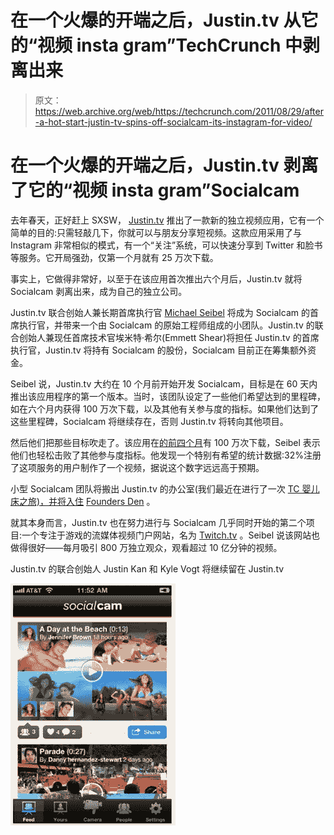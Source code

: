 # 在一个火爆的开端之后，Justin.tv 从它的“视频 insta gram”TechCrunch 中剥离出来

> 原文：<https://web.archive.org/web/https://techcrunch.com/2011/08/29/after-a-hot-start-justin-tv-spins-off-socialcam-its-instagram-for-video/>

# 在一个火爆的开端之后，Justin.tv 剥离了它的“视频 insta gram”Socialcam

去年春天，正好赶上 SXSW， [Justin.tv](https://web.archive.org/web/20230301152024/http://www.justin.tv/) 推出了一款新的独立视频应用，它有一个简单的目的:只需轻敲几下，你就可以与朋友分享短视频。这款应用采用了与 Instagram 非常相似的模式，有一个“关注”系统，可以快速分享到 Twitter 和脸书等服务。它开局强劲，仅第一个月就有 25 万次下载。

事实上，它做得非常好，以至于在该应用首次推出六个月后，Justin.tv 就将 Socialcam 剥离出来，成为自己的独立公司。

Justin.tv 联合创始人兼长期首席执行官 [Michael Seibel](https://web.archive.org/web/20230301152024/http://www.crunchbase.com/person/michael-seibel) 将成为 Socialcam 的首席执行官，并带来一个由 Socialcam 的原始工程师组成的小团队。Justin.tv 的联合创始人兼现任首席技术官埃米特·希尔(Emmett Shear)将担任 Justin.tv 的首席执行官，Justin.tv 将持有 Socialcam 的股份，Socialcam 目前正在筹集额外资金。

Seibel 说，Justin.tv 大约在 10 个月前开始开发 Socialcam，目标是在 60 天内推出该应用程序的第一个版本。当时，该团队设定了一些他们希望达到的里程碑，如在六个月内获得 100 万次下载，以及其他有关参与度的指标。如果他们达到了这些里程碑，Socialcam 将继续存在，否则 Justin.tv 将转向其他项目。

然后他们把那些目标吹走了。该应用在[的前四个月](https://web.archive.org/web/20230301152024/https://techcrunch.com/2011/07/15/socialcam-surpasses-1-million-downloads-now-lets-users-trim-the-fat/)有 100 万次下载，Seibel 表示他们也轻松击败了其他参与度指标。他发现一个特别有希望的统计数据:32%注册了这项服务的用户制作了一个视频，据说这个数字远远高于预期。

小型 Socialcam 团队将搬出 Justin.tv 的办公室(我们最近在进行了一次 [TC 婴儿床之旅)，并将入住](https://web.archive.org/web/20230301152024/https://techcrunch.com/2011/06/21/tc-cribs-inside-the-escheresque-home-of-justin-tv-and-socialcam/) [Founders Den](https://web.archive.org/web/20230301152024/http://www.foundersden.com/) 。

就其本身而言，Justin.tv 也在努力进行与 Socialcam 几乎同时开始的第二个项目:一个专注于游戏的流媒体视频门户网站，名为 [Twitch.tv](https://web.archive.org/web/20230301152024/http://www.twitch.tv/) 。Seibel 说该网站也做得很好——每月吸引 800 万独立观众，观看超过 10 亿分钟的视频。

Justin.tv 的联合创始人 Justin Kan 和 Kyle Vogt 将继续留在 Justin.tv

![](img/95b7860c57117b512196d5d3a3228a63.png)